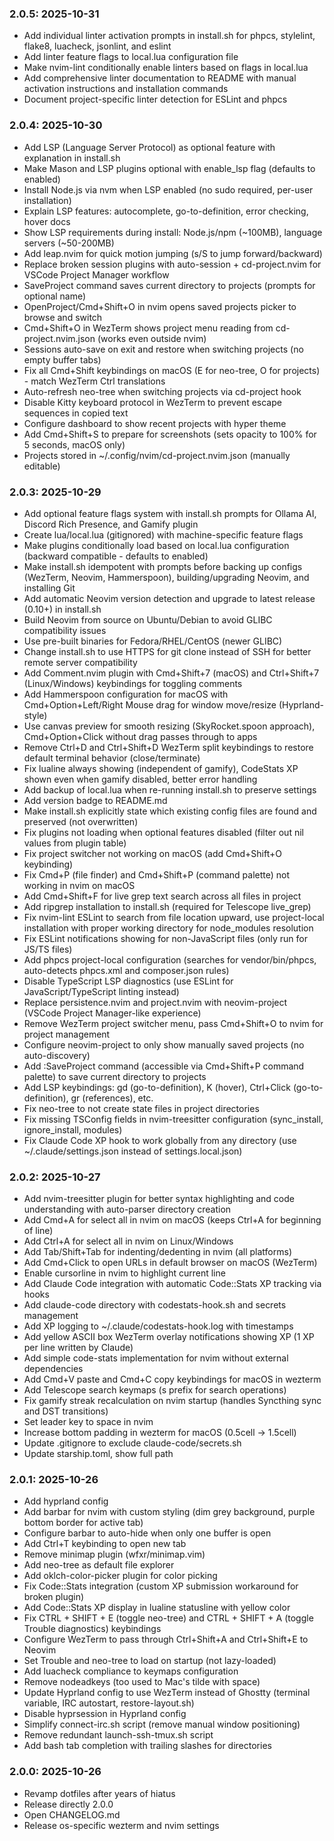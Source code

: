 ### 2.0.5: 2025-10-31

* Add individual linter activation prompts in install.sh for phpcs, stylelint, flake8, luacheck, jsonlint, and eslint
* Add linter feature flags to local.lua configuration file
* Make nvim-lint conditionally enable linters based on flags in local.lua
* Add comprehensive linter documentation to README with manual activation instructions and installation commands
* Document project-specific linter detection for ESLint and phpcs

### 2.0.4: 2025-10-30

* Add LSP (Language Server Protocol) as optional feature with explanation in install.sh
* Make Mason and LSP plugins optional with enable_lsp flag (defaults to enabled)
* Install Node.js via nvm when LSP enabled (no sudo required, per-user installation)
* Explain LSP features: autocomplete, go-to-definition, error checking, hover docs
* Show LSP requirements during install: Node.js/npm (~100MB), language servers (~50-200MB)
* Add leap.nvim for quick motion jumping (s/S to jump forward/backward)
* Replace broken session plugins with auto-session + cd-project.nvim for VSCode Project Manager workflow
* SaveProject command saves current directory to projects (prompts for optional name)
* OpenProject/Cmd+Shift+O in nvim opens saved projects picker to browse and switch
* Cmd+Shift+O in WezTerm shows project menu reading from cd-project.nvim.json (works even outside nvim)
* Sessions auto-save on exit and restore when switching projects (no empty buffer tabs)
* Fix all Cmd+Shift keybindings on macOS (E for neo-tree, O for projects) - match WezTerm Ctrl translations
* Auto-refresh neo-tree when switching projects via cd-project hook
* Disable Kitty keyboard protocol in WezTerm to prevent escape sequences in copied text
* Configure dashboard to show recent projects with hyper theme
* Add Cmd+Shift+S to prepare for screenshots (sets opacity to 100% for 5 seconds, macOS only)
* Projects stored in ~/.config/nvim/cd-project.nvim.json (manually editable)

### 2.0.3: 2025-10-29

* Add optional feature flags system with install.sh prompts for Ollama AI, Discord Rich Presence, and Gamify plugin
* Create lua/local.lua (gitignored) with machine-specific feature flags
* Make plugins conditionally load based on local.lua configuration (backward compatible - defaults to enabled)
* Make install.sh idempotent with prompts before backing up configs (WezTerm, Neovim, Hammerspoon), building/upgrading Neovim, and installing Git
* Add automatic Neovim version detection and upgrade to latest release (0.10+) in install.sh
* Build Neovim from source on Ubuntu/Debian to avoid GLIBC compatibility issues
* Use pre-built binaries for Fedora/RHEL/CentOS (newer GLIBC)
* Change install.sh to use HTTPS for git clone instead of SSH for better remote server compatibility
* Add Comment.nvim plugin with Cmd+Shift+7 (macOS) and Ctrl+Shift+7 (Linux/Windows) keybindings for toggling comments
* Add Hammerspoon configuration for macOS with Cmd+Option+Left/Right Mouse drag for window move/resize (Hyprland-style)
* Use canvas preview for smooth resizing (SkyRocket.spoon approach), Cmd+Option+Click without drag passes through to apps
* Remove Ctrl+D and Ctrl+Shift+D WezTerm split keybindings to restore default terminal behavior (close/terminate)
* Fix lualine always showing (independent of gamify), CodeStats XP shown even when gamify disabled, better error handling
* Add backup of local.lua when re-running install.sh to preserve settings
* Add version badge to README.md
* Make install.sh explicitly state which existing config files are found and preserved (not overwritten)
* Fix plugins not loading when optional features disabled (filter out nil values from plugin table)
* Fix project switcher not working on macOS (add Cmd+Shift+O keybinding)
* Fix Cmd+P (file finder) and Cmd+Shift+P (command palette) not working in nvim on macOS
* Add Cmd+Shift+F for live grep text search across all files in project
* Add ripgrep installation to install.sh (required for Telescope live_grep)
* Fix nvim-lint ESLint to search from file location upward, use project-local installation with proper working directory for node_modules resolution
* Fix ESLint notifications showing for non-JavaScript files (only run for JS/TS files)
* Add phpcs project-local configuration (searches for vendor/bin/phpcs, auto-detects phpcs.xml and composer.json rules)
* Disable TypeScript LSP diagnostics (use ESLint for JavaScript/TypeScript linting instead)
* Replace persistence.nvim and project.nvim with neovim-project (VSCode Project Manager-like experience)
* Remove WezTerm project switcher menu, pass Cmd+Shift+O to nvim for project management
* Configure neovim-project to only show manually saved projects (no auto-discovery)
* Add :SaveProject command (accessible via Cmd+Shift+P command palette) to save current directory to projects
* Add LSP keybindings: gd (go-to-definition), K (hover), Ctrl+Click (go-to-definition), gr (references), etc.
* Fix neo-tree to not create state files in project directories
* Fix missing TSConfig fields in nvim-treesitter configuration (sync_install, ignore_install, modules)
* Fix Claude Code XP hook to work globally from any directory (use ~/.claude/settings.json instead of settings.local.json)

### 2.0.2: 2025-10-27

* Add nvim-treesitter plugin for better syntax highlighting and code understanding with auto-parser directory creation
* Add Cmd+A for select all in nvim on macOS (keeps Ctrl+A for beginning of line)
* Add Ctrl+A for select all in nvim on Linux/Windows
* Add Tab/Shift+Tab for indenting/dedenting in nvim (all platforms)
* Add Cmd+Click to open URLs in default browser on macOS (WezTerm)
* Enable cursorline in nvim to highlight current line
* Add Claude Code integration with automatic Code::Stats XP tracking via hooks
* Add claude-code directory with codestats-hook.sh and secrets management
* Add XP logging to ~/.claude/codestats-hook.log with timestamps
* Add yellow ASCII box WezTerm overlay notifications showing XP (1 XP per line written by Claude)
* Add simple code-stats implementation for nvim without external dependencies
* Add Cmd+V paste and Cmd+C copy keybindings for macOS in wezterm
* Add Telescope search keymaps (<leader>s prefix for search operations)
* Fix gamify streak recalculation on nvim startup (handles Syncthing sync and DST transitions)
* Set leader key to space in nvim
* Increase bottom padding in wezterm for macOS (0.5cell → 1.5cell)
* Update .gitignore to exclude claude-code/secrets.sh
* Update starship.toml, show full path

### 2.0.1: 2025-10-26

* Add hyprland config
* Add barbar for nvim with custom styling (dim grey background, purple bottom border for active tab)
* Configure barbar to auto-hide when only one buffer is open
* Add Ctrl+T keybinding to open new tab
* Remove minimap plugin (wfxr/minimap.vim)
* Add neo-tree as default file explorer
* Add oklch-color-picker plugin for color picking
* Fix Code::Stats integration (custom XP submission workaround for broken plugin)
* Add Code::Stats XP display in lualine statusline with yellow color
* Fix CTRL + SHIFT + E (toggle neo-tree) and CTRL + SHIFT + A (toggle Trouble diagnostics) keybindings
* Configure WezTerm to pass through Ctrl+Shift+A and Ctrl+Shift+E to Neovim
* Set Trouble and neo-tree to load on startup (not lazy-loaded)
* Add luacheck compliance to keymaps configuration
* Remove nodeadkeys (too used to Mac's tilde with space)
* Update Hyprland config to use WezTerm instead of Ghostty (terminal variable, IRC autostart, restore-layout.sh)
* Disable hyprsession in Hyprland config
* Simplify connect-irc.sh script (remove manual window positioning)
* Remove redundant launch-ssh-tmux.sh script
* Add bash tab completion with trailing slashes for directories

### 2.0.0: 2025-10-26

* Revamp dotfiles after years of hiatus
* Release directly 2.0.0
* Open CHANGELOG.md
* Release os-specific wezterm and nvim settings

